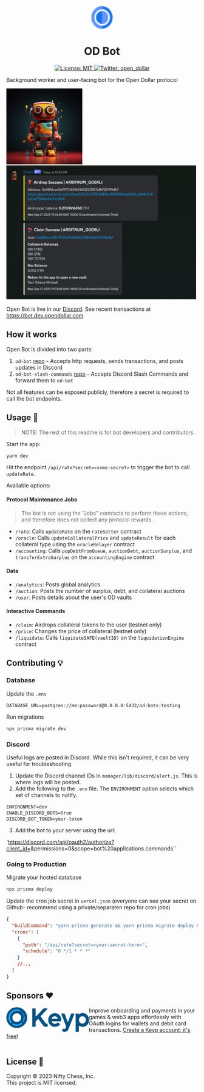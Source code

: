 <p align="center">
<img width="60" height="60"  src="https://raw.githubusercontent.com/open-dollar/.github/main/od-logo.svg">
</p>
<h1 align="center">
  OD Bot
</h1>

<p align="center">
  <a href="#" target="_blank">
    <img alt="License: MIT" src="https://img.shields.io/badge/License-MIT-blue.svg" />
  </a>
  <a href="https://twitter.com/open_dollar" target="_blank">
    <img alt="Twitter: open_dollar" src="https://img.shields.io/twitter/follow/open_dollar.svg?style=social" />
  </a>
</p>

Background worker and user-facing bot for the Open Dollar protocol

<img src="./od-bot.png" width="200px">

<img src="./example.png" width="500px">

Open Bot is live in our [Discord](https://discord.opendollar.com). See recent transactions at https://bot.dev.opendollar.com

## How it works

Open Bot is divided into two parts:

1. `od-bot` [repo](https://github.com/open-dollar/od-bot) - Accepts http requests, sends transactions, and posts updates in Discord
2. `od-bot-slash-commands` [repo](https://github.com/open-dollar/od-bot-slash-commands) - Accepts Discord Slash Commands and forward them to `od-bot`

Not all features can be exposed publicly, therefore a secret is required to call the bot endpoints.

## Usage 📖

> NOTE: The rest of this readme is for bot developers and contributors.

Start the app:

```bash
yarn dev
```

Hit the endpoint `/api/rate?secret=<some-secret>` to trigger the bot to call `updateRate`.

Available options:

#### Protocol Maintenance Jobs

> The bot is not using the "Jobs" contracts to perform these actions, and therefore does not collect any protocol rewards.

- `/rate`: Calls `updateRate` on the `rateSetter` contract
- `/oracle`: Calls `updateCollateralPrice` and `updateResult` for each collateral type using the `oracleRelayer` contract
- `/accounting`: Calls `popDebtFromQueue`, `auctionDebt`, `auctionSurplus`, and `transferExtraSurplus` on the `accountingEngine` contract

#### Data

- `/analytics`: Posts global analytics
- `/auction`: Posts the number of surplus, debt, and collateral auctions
- `/user`: Posts details about the user's OD vaults

#### Interactive Commands

- `/claim`: Airdrops collateral tokens to the user (testnet only)
- `/price`: Changes the price of collateral (testnet only)
- `/liquidate`: Calls `liquidateSAFE(vaultID)` on the `liquidationEngine` contract

## Contributing 💡

### Database

Update the `.env`

```
DATABASE_URL=postgres://me:password@0.0.0.0:5432/od-bots-testing
```

Run migrations

```bash
npx prisma migrate dev
```

### Discord

Useful logs are posted in Discord. While this isn't required, it can be very useful for troubleshooting.

1. Update the Discord channel IDs in `manager/lib/discord/alert.js`. This is where logs will be posted.
2. Add the following to the `.env` file. The `ENVIRONMENT` option selects which set of channels to notify.

```
ENVIRONMENT=dev
ENABLE_DISCORD_BOTS=true
DISCORD_BOT_TOKEN=your-token
```

3. Add the bot to your server using the url:

`https://discord.com/api/oauth2/authorize?client_id=<your-client-id>&permissions=0&scope=bot%20applications.commands``

### Going to Production

Migrate your hosted database

```bash
npx prisma deploy
```

Update the cron job secret in `vercel.json` (everyone can see your secret on Github- recommend using a private/separaten repo for cron jobs)

```json
{
  "buildCommand": "yarn prisma generate && yarn prisma migrate deploy && next build",
  "crons": [
    {
      "path": "/api/rate?secret=<your-secret-here>",
      "schedule": "0 */1 * * *"
    }
    //...
  ]
}
```

## Sponsors ❤️

[<img height="65" align="left" src="https://github.com/UseKeyp/.github/blob/main/Keyp-Logo-Color.png?raw=true" alt="keyp-logo">][sponsor-keyp] Improve onboarding and payments in your games & web3 apps effortlessly with OAuth logins for wallets and debit card transactions. [Create a Keyp account; it's free!][sponsor-keyp]<br><br>

## License 📝

Copyright © 2023 Nifty Chess, Inc.<br />
This project is MIT licensed.

[sponsor-keyp]: https://UseKeyp.com

